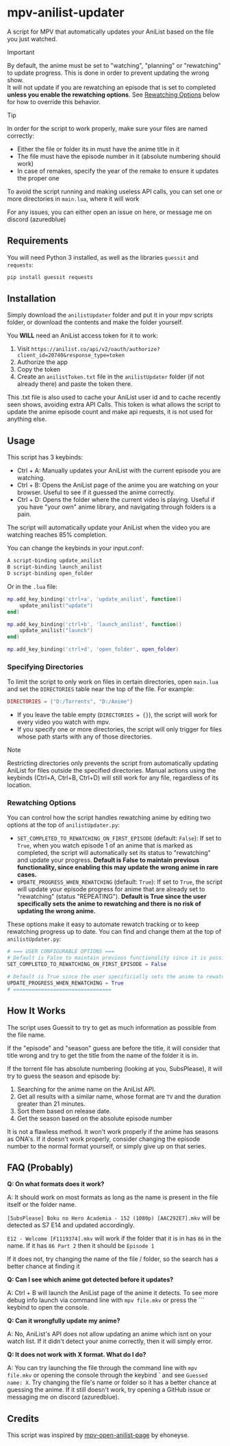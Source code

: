 # mpv-anilist-updater

A script for MPV that automatically updates your AniList based on the file you just watched.

> [!IMPORTANT]
> By default, the anime must be set to "watching", "planning" or "rewatching" to update progress. This is done in order to prevent updating the wrong show.<br>
> It will not update if you are rewatching an episode that is set to completed **unless you enable the rewatching options**. See [Rewatching Options](#rewatching-options) below for how to override this behavior.

> [!TIP]
> In order for the script to work properly, make sure your files are named correctly:<br>
>
> - Either the file or folder its in must have the anime title in it<br>
> - The file must have the episode number in it (absolute numbering should work)<br>
> - In case of remakes, specify the year of the remake to ensure it updates the proper one<br>
>
> To avoid the script running and making useless API calls, you can set one or more directories in `main.lua`, where it will work

For any issues, you can either open an issue on here, or message me on discord (azuredblue)

## Requirements

You will need Python 3 installed, as well as the libraries `guessit` and `requests`:

```bash
pip install guessit requests
```

## Installation

Simply download the `anilistUpdater` folder and put it in your mpv scripts folder, or download the contents and make the folder yourself.

You **WILL** need an AniList access token for it to work:

1. Visit `https://anilist.co/api/v2/oauth/authorize?client_id=20740&response_type=token`
2. Authorize the app
3. Copy the token
4. Create an `anilistToken.txt` file in the `anilistUpdater` folder (if not already there) and paste the token there.

This .txt file is also used to cache your AniList user id and to cache recently seen shows, avoiding extra API Calls.
This token is what allows the script to update the anime episode count and make api requests, it is not used for anything else.

## Usage

This script has 3 keybinds:

- Ctrl + A: Manually updates your AniList with the current episode you are watching.
- Ctrl + B: Opens the AniList page of the anime you are watching on your browser. Useful to see if it guessed the anime correctly.
- Ctrl + D: Opens the folder where the current video is playing. Useful if you have "your own" anime library, and navigating through folders is a pain.

The script will automatically update your AniList when the video you are watching reaches 85% completion.

You can change the keybinds in your input.conf:

```bash
A script-binding update_anilist
B script-binding launch_anilist
D script-binding open_folder
```

Or in the `.lua` file:

```lua
mp.add_key_binding('ctrl+a', 'update_anilist', function()
    update_anilist("update")
end)

mp.add_key_binding('ctrl+b', 'launch_anilist', function()
    update_anilist("launch")
end)

mp.add_key_binding('ctrl+d', 'open_folder', open_folder)
```

### Specifying Directories

To limit the script to only work on files in certain directories, open `main.lua` and set the `DIRECTORIES` table near the top of the file. For example:

```lua
DIRECTORIES = {"D:/Torrents", "D:/Anime"}
```

- If you leave the table empty (`DIRECTORIES = {}`), the script will work for every video you watch with mpv.
- If you specify one or more directories, the script will only trigger for files whose path starts with any of those directories.

> [!NOTE]
> Restricting directories only prevents the script from automatically updating AniList for files outside the specified directories. Manual actions using the keybinds (Ctrl+A, Ctrl+B, Ctrl+D) will still work for any file, regardless of its location.

### Rewatching Options

You can control how the script handles rewatching anime by editing two options at the top of `anilistUpdater.py`:

- `SET_COMPLETED_TO_REWATCHING_ON_FIRST_EPISODE` (default: `False`): If set to `True`, when you watch episode 1 of an anime that is marked as completed, the script will automatically set its status to "rewatching" and update your progress. **Default is False to maintain previous functionality, since enabling this may update the wrong anime in rare cases.**
- `UPDATE_PROGRESS_WHEN_REWATCHING` (default: `True`): If set to `True`, the script will update your episode progress for anime that are already set to "rewatching" (status "REPEATING"). **Default is True since the user specifically sets the anime to rewatching and there is no risk of updating the wrong anime.**

These options make it easy to automate rewatch tracking or to keep rewatching progress up to date. You can find and change them at the top of `anilistUpdater.py`:

```python
# === USER CONFIGURABLE OPTIONS ===
# Default is False to maintain previous functionality since it is possible that it may update the wrong anime.
SET_COMPLETED_TO_REWATCHING_ON_FIRST_EPISODE = False

# Default is True since the user specificially sets the anime to rewatching and does not have a risk of updating the wrong anime.
UPDATE_PROGRESS_WHEN_REWATCHING = True
# ================================
```

## How It Works

The script uses Guessit to try to get as much information as possible from the file name.

If the "episode" and "season" guess are before the title, it will consider that title wrong and try to get the title from the name of the folder it is in.

If the torrent file has absolute numbering (looking at you, SubsPlease), it will try to guess the season and episode by:

1. Searching for the anime name on the AniList API.
2. Get all results with a similar name, whose format are `TV` and the duration greater than 21 minutes.
3. Sort them based on release date.
4. Get the season based on the absolute episode number

It is not a flawless method. It won't work properly if the anime has seasons as ONA's. If it doesn't work properly, consider
changing the episode number to the normal format yourself, or simply give up on that series.

## FAQ (Probably)

**Q: On what formats does it work?**

A: It should work on most formats as long as the name is present in the file itself or the folder name.

`[SubsPlease] Boku no Hero Academia - 152 (1080p) [AAC292E7].mkv` will be detected as S7 E14 and updated accordingly.

`E12 - Welcome [F1119374].mkv` will work if the folder that it is in has `86` in the name. If it has `86 Part 2` then it should be `Episode 1`

If it does not, try changing the name of the file / folder, so the search has a better chance at finding it

**Q: Can I see which anime got detected before it updates?**

A: Ctrl + B will launch the AniList page of the anime it detects. To see more debug info launch via command line with `mpv file.mkv` or press the `\`` keybind to open the console.

**Q: Can it wrongfully update my anime?**

A: No, AniList's API does not allow updating an anime which isnt on your watch list. If it didn't detect your anime correctly, then it will
simply error.

**Q: It does not work with X format. What do I do?**

A: You can try launching the file through the command line with `mpv file.mkv` or opening the console through the keybind \` and see `Guessed name: X`. Try changing the file's name or folder so it has
a better chance at guessing the anime. If it still doesn't work, try opening a GitHub issue or messaging me on discord (azuredblue).

## Credits

This script was inspired by [mpv-open-anilist-page](https://github.com/ehoneyse/mpv-open-anilist-page) by ehoneyse.
